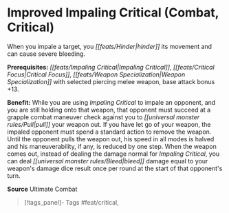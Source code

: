 ﻿---
cssclass: [feats]

---
# Improved Impaling Critical (Combat, Critical)

When you impale a target, you _[[feats/Hinder|hinder]]_ its movement and can cause severe bleeding.

**Prerequisites:** _[[feats/Impaling Critical|Impaling Critical]]_, _[[feats/Critical Focus|Critical Focus]]_, _[[feats/Weapon Specialization|Weapon Specialization]]_ with selected piercing melee weapon, base attack bonus +13.

**Benefit:** While you are using _Impaling Critical_ to impale an opponent, and you are still holding onto that weapon, that opponent must succeed at a grapple combat maneuver check against you to _[[universal monster rules/Pull|pull]]_ your weapon out. If you have let go of your weapon, the impaled opponent must spend a standard action to remove the weapon. Until the opponent pulls the weapon out, his speed in all modes is halved and his maneuverability, if any, is reduced by one step. When the weapon comes out, instead of dealing the damage normal for _Impaling Critical_, you can deal _[[universal monster rules/Bleed|bleed]]_ damage equal to your weapon's damage dice result once per round at the start of that opponent's turn.

**Source** Ultimate Combat
>[!tags_panel]- Tags
> #feat/critical, 